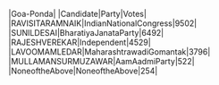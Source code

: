  
|Goa-Ponda|
|Candidate|Party|Votes|
|RAVISITARAMNAIK|IndianNationalCongress|9502|
|SUNILDESAI|BharatiyaJanataParty|6492|
|RAJESHVEREKAR|Independent|4529|
|LAVOOMAMLEDAR|MaharashtrawadiGomantak|3796|
|MULLAMANSURMUZAWAR|AamAadmiParty|522|
|NoneoftheAbove|NoneoftheAbove|254|
